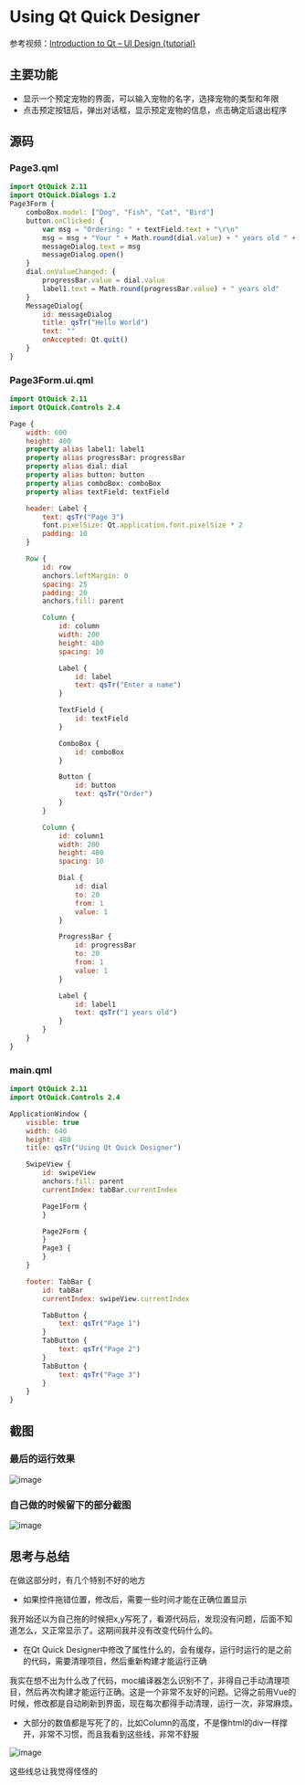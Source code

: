 # Using Qt Quick Designer

参考视频：[Introduction to Qt – UI Design {tutorial}](https://www.youtube.com/watch?v=0Po3tE9yUcU)

## 主要功能

- 显示一个预定宠物的界面，可以输入宠物的名字，选择宠物的类型和年限
- 点击预定按钮后，弹出对话框，显示预定宠物的信息，点击确定后退出程序

## 源码

### Page3.qml

```qml
import QtQuick 2.11
import QtQuick.Dialogs 1.2
Page3Form {
    comboBox.model: ["Dog", "Fish", "Cat", "Bird"]
    button.onClicked: {
        var msg = "Ordering: " + textField.text + "\r\n"
        msg = msg + "Your " + Math.round(dial.value) + " years old " + comboBox.currentText
        messageDialog.text = msg
        messageDialog.open()
    }
    dial.onValueChanged: {
        progressBar.value = dial.value
        label1.text = Math.round(progressBar.value) + " years old"
    }
    MessageDialog{
        id: messageDialog
        title: qsTr("Hello World")
        text: ""
        onAccepted: Qt.quit()
    }
}

```

### Page3Form.ui.qml

```qml
import QtQuick 2.11
import QtQuick.Controls 2.4

Page {
    width: 600
    height: 400
    property alias label1: label1
    property alias progressBar: progressBar
    property alias dial: dial
    property alias button: button
    property alias comboBox: comboBox
    property alias textField: textField

    header: Label {
        text: qsTr("Page 3")
        font.pixelSize: Qt.application.font.pixelSize * 2
        padding: 10
    }

    Row {
        id: row
        anchors.leftMargin: 0
        spacing: 25
        padding: 20
        anchors.fill: parent

        Column {
            id: column
            width: 200
            height: 400
            spacing: 10

            Label {
                id: label
                text: qsTr("Enter a name")
            }

            TextField {
                id: textField
            }

            ComboBox {
                id: comboBox
            }

            Button {
                id: button
                text: qsTr("Order")
            }
        }

        Column {
            id: column1
            width: 200
            height: 400
            spacing: 10

            Dial {
                id: dial
                to: 20
                from: 1
                value: 1
            }

            ProgressBar {
                id: progressBar
                to: 20
                from: 1
                value: 1
            }

            Label {
                id: label1
                text: qsTr("1 years old")
            }
        }
    }
}

```

### main.qml

```qml
import QtQuick 2.11
import QtQuick.Controls 2.4

ApplicationWindow {
    visible: true
    width: 640
    height: 480
    title: qsTr("Using Qt Quick Designer")

    SwipeView {
        id: swipeView
        anchors.fill: parent
        currentIndex: tabBar.currentIndex

        Page1Form {
        }

        Page2Form {
        }
        Page3 {
        }
    }

    footer: TabBar {
        id: tabBar
        currentIndex: swipeView.currentIndex

        TabButton {
            text: qsTr("Page 1")
        }
        TabButton {
            text: qsTr("Page 2")
        }
        TabButton {
            text: qsTr("Page 3")
        }
    }
}

```

## 截图

### 最后的运行效果

![image](http://oh913j3dl.bkt.clouddn.com//qml/using_qt_quick_designer/0.gif)

### 自己做的时候留下的部分截图

![image](http://oh913j3dl.bkt.clouddn.com//qml/using_qt_quick_designer/0.png)

## 思考与总结

在做这部分时，有几个特别不好的地方

- 如果控件拖错位置，修改后，需要一些时间才能在正确位置显示

我开始还以为自己拖的时候把x,y写死了，看源代码后，发现没有问题，后面不知道怎么，又正常显示了。这期间我并没有改变代码什么的。

- 在Qt Quick Designer中修改了属性什么的，会有缓存，运行时运行的是之前的代码，需要清理项目，然后重新构建才能运行正确

我实在想不出为什么改了代码，moc编译器怎么识别不了，非得自己手动清理项目，然后再次构建才能运行正确。这是一个非常不友好的问题。记得之前用Vue的时候，修改都是自动刷新到界面，现在每次都得手动清理，运行一次，非常麻烦。

- 大部分的数值都是写死了的，比如Column的高度，不是像html的div一样撑开，非常不习惯，而且我看到这些线，非常不舒服

![image](http://oh913j3dl.bkt.clouddn.com//qml/using_qt_quick_designer/-1.png)

这些线总让我觉得怪怪的